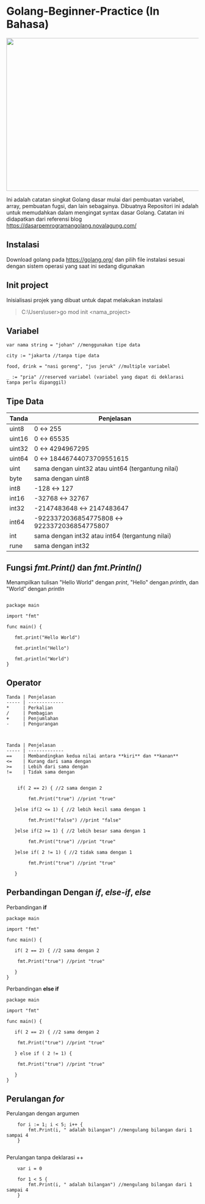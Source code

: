 # Golang-Beginner-Practice (In Bahasa)

<img src="https://user-images.githubusercontent.com/33995016/103326949-6f738400-4a07-11eb-9dd2-d39075489763.png" width="600" height="400">

Ini adalah catatan singkat Golang dasar mulai dari pembuatan variabel, array, pembuatan fugsi, dan lain sebagainya.
Dibuatnya Repositori ini adalah untuk memudahkan dalam mengingat syntax dasar Golang. Catatan ini didapatkan dari referensi blog https://dasarpemrogramangolang.novalagung.com/

## Instalasi
Download golang pada https://golang.org/ dan pilih file instalasi sesuai dengan sistem operasi yang saat ini sedang digunakan

## Init project
Inisialisasi projek yang dibuat untuk dapat melakukan instalasi
> C:\Users\user>go mod init <nama_project> 

## Variabel

```
var nama string = "johan" //menggunakan tipe data

city := "jakarta //tanpa tipe data
    
food, drink = "nasi goreng", "jus jeruk" //multiple variabel

_ := "pria" //reserved variabel (variabel yang dapat di deklarasi tanpa perlu dipanggil)
```

## Tipe Data

Tanda        | Penjelasan
------------ | -------------
uint8        | 0 ↔ 255
uint16       | 0 ↔ 65535
uint32       | 0 ↔ 4294967295
uint64       | 0 ↔ 18446744073709551615
uint         | sama dengan uint32 atau uint64 (tergantung nilai)
byte         | sama dengan uint8
int8         | -128 ↔ 127
int16        | -32768 ↔ 32767
int32        | -2147483648 ↔ 2147483647
int64        | -9223372036854775808 ↔ 9223372036854775807
int          | sama dengan int32 atau int64 (tergantung nilai)
rune         | sama dengan int32

## Fungsi *fmt.Print()* dan *fmt.Println()*

Menampilkan tulisan "Hello World" dengan *print*, "Hello" dengan *println*, dan "World" dengan *println*

```

package main

import "fmt"

func main() {

   fmt.print("Hello World")
   
   fmt.println("Hello")
   
   fmt.println("World")
}

```

## Operator

```
Tanda | Penjelasan
----- | -------------
*     | Perkalian
/     | Pembagian
+     | Penjumlahan
-     | Pengurangan



Tanda | Penjelasan
----- | -------------
==    | Membandingkan kedua nilai antara **kiri** dan **kanan**
<=    | Kurang dari sama dengan
>=    | Lebih dari sama dengan
!=    | Tidak sama dengan


    if( 2 == 2) { //2 sama dengan 2
    
        fmt.Print("true") //print "true"
   
   }else if(2 <= 1) { //2 lebih kecil sama dengan 1
    
        fmt.Print("false") //print "false"
   
   }else if(2 >= 1) { //2 lebih besar sama dengan 1
    
        fmt.Print("true") //print "true"
   
   }else if( 2 != 1) { //2 tidak sama dengan 1
    
        fmt.Print("true") //print "true"
   
   }

```

## Perbandingan Dengan *if*, *else-if*, *else*

Perbandingan **if**

```
package main

import "fmt"

func main() {

   if( 2 == 2) { //2 sama dengan 2
    
    fmt.Print("true") //print "true"
   
   }
}

```

Perbandingan **else if**
```
package main

import "fmt"

func main() {

   if( 2 == 2) { //2 sama dengan 2
    
    fmt.Print("true") //print "true"
   
   } else if ( 2 != 1) {
   
    fmt.Print("true") //print "true"
   
   }
}

```

## Perulangan *for*

Perulangan dengan argumen

```
    for i := 1; i < 5; i++ {
        fmt.Print(i, " adalah bilangan") //mengulang bilangan dari 1 sampai 4
    }
   
```

Perulangan tanpa deklarasi ++
```
    var i = 0

    for 1 < 5 {
        fmt.Print(i, " adalah bilangan") //mengulang bilangan dari 1 sampai 4
    }
```



